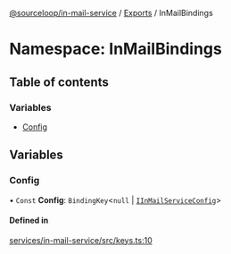 [@sourceloop/in-mail-service](../README.md) / [Exports](../modules.md) / InMailBindings

# Namespace: InMailBindings

## Table of contents

### Variables

- [Config](InMailBindings.md#config)

## Variables

### Config

• `Const` **Config**: `BindingKey`<``null`` \| [`IInMailServiceConfig`](../interfaces/IInMailServiceConfig.md)\>

#### Defined in

[services/in-mail-service/src/keys.ts:10](https://github.com/sourcefuse/loopback4-microservice-catalog/blob/53060ad88/services/in-mail-service/src/keys.ts#L10)
